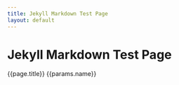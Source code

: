 ```yaml
---
title: Jekyll Markdown Test Page
layout: default
---
```


# Jekyll Markdown Test Page

{{page.title}}
{{params.name}}
